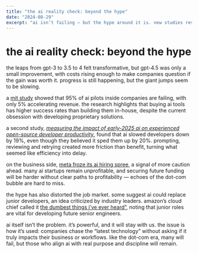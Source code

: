 ```yaml
---
title: "the ai reality check: beyond the hype"
date: "2024-08-29"
excerpt: "ai isn’t failing — but the hype around it is. new studies reveal that 95% of corporate pilots stall, developers are actually slowed down, and many startups remain unprofitable. the problem isn’t the technology itself, but how we’re using it."
---
```


# the ai reality check: beyond the hype

the leaps from gpt-3 to 3.5 to 4 felt transformative, but gpt-4.5 was only a small improvement, with costs rising enough to make companies question if the gain was worth it. progress is still happening, but the giant jumps seem to be slowing.

a [mit study](https://fortune.com/2025/08/18/mit-report-95-percent-generative-ai-pilots-at-companies-failing-cfo/) showed that 95% of ai pilots inside companies are failing, with only 5% accelerating revenue. the research highlights that buying ai tools has higher success rates than building them in-house, despite the current obsession with developing proprietary solutions.

a second study, [_measuring the impact of early-2025 ai on experienced open-source developer productivity_](https://arxiv.org/abs/2507.09089), found that ai slowed developers down by 19%, even though they believed it sped them up by 20%. prompting, reviewing and retrying created more friction than benefit, turning what seemed like efficiency into delay.

on the business side, [meta froze its ai hiring spree](https://www.cnbc.com/2025/08/21/meta-brakes-massive-ai-talent-recruitment-spending-spree-mark-zuckerberg-tbd-superintelligence-lab.html), a signal of more caution ahead. many ai startups remain unprofitable, and securing future funding will be harder without clear paths to profitability — echoes of the dot-com bubble are hard to miss.

the hype has also distorted the job market. some suggest ai could replace junior developers, an idea criticized by industry leaders. amazon’s cloud chief called it [the dumbest things i’ve ever heard”](https://www.techradar.com/pro/the-dumbest-thing-ive-ever-heard-aws-ceo-slams-plans-for-ai-to-replace-junior-human-workers), noting that junior roles are vital for developing future senior engineers.

ai itself isn’t the problem. it’s powerful, and it will stay with us. the issue is how it’s used: companies chase the “latest technology” without asking if it truly impacts their business or workflows. like the dot-com era, many will fail, but those who align ai with real purpose and discipline will remain.
